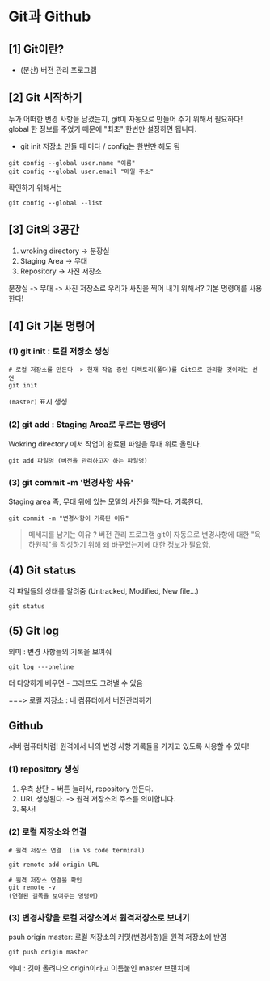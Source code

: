 # Git과 Github

## [1] Git이란?
 - (분산) 버전 관리 프로그램 

## [2] Git 시작하기
누가 어떠한 변경 사항을 남겼는지, git이 자동으로 만들어 주기 위해서 필요하다! 
global 한 정보를 주었기 때문에 "최초" 한번만 설정하면 됩니다. 
- git init 저장소 만들 때 마다 / config는 한번만 해도 됨 

```
git config --global user.name "이름"
git config --global user.email "메일 주소"
```

확인하기 위해서는
```
git config --global --list 
```
## [3] Git의 3공간 
1. wroking directory -> 분장실  
2. Staging Area -> 무대 
3. Repository -> 사진 저장소 

분장실  -> 무대 -> 사진 저장소로 우리가 사진을 찍어 내기 위해서?
기본 명령어를 사용한다!

## [4] Git 기본 명령어 
### (1) git init : 로컬 저장소 생성 
```
# 로컬 저장소를 만든다 -> 현재 작업 중인 디렉토리(폴더)를 Git으로 관리할 것이라는 선언
git init
```
`(master)` 표시 생성

### (2) git add : Staging Area로 부르는 명령어

Wokring directory 에서 작업이 완료된 파일을 무대 위로 올린다. 
```
git add 파일명 (버전을 관리하고자 하는 파일명)
```

### (3) git commit -m '변경사항 사유'

Staging area 즉, 무대 위에 있는 모델의 사진을 찍는다. 기록한다. 

```
git commit -m "변경사항이 기록된 이유"
``` 

> 메세지를 남기는 이유 ? 
버전 관리 프로그램 git이 자동으로 변경사항에 대한 "육하원칙"을 작성하기 위해
왜 바꾸었는지에 대한 정보가 필요함. 

## (4) Git status

각 파일들의 상태를 알려줌 (Untracked, Modified, New file...)

```
git status
```
## (5) Git log

의미 : 변경 사항들의 기록을 보여줘 

```
git log ---oneline 
```
더 다양하게 배우면 - 그래프도 그려낼 수 있음 

===> 로컬 저장소 : 내 컴퓨터에서 버전관리하기 


## Github
서버 컴퓨터처럼! 원격에서 나의 변경 사항 기록들을 가지고 있도록 사용할 수 있다!

### (1) repository 생성
1. 우측 상단 + 버튼 눌러서, repository 만든다. 
2. URL 생성된다. -> 원격 저장소의 주소를 의미합니다.
3. 복사!
   
### (2) 로컬 저장소와 연결 
```
# 원격 저장소 연결  (in Vs code terminal)

git remote add origin URL

# 원격 저장소 연결을 확인 
git remote -v
(연결된 길목을 보여주는 명령어)
```

### (3) 변경사항을 로컬 저장소에서 원격저장소로 보내기

psuh origin master: 로컬 저장소의 커밋(변경사항)을 원격 저장소에 반영 
```
git push origin master
```
의미 : 깃아 올려다오 origin이라고 이름붙인 master 브랜치에


